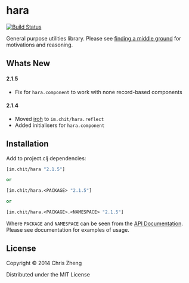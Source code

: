 # hara 
[![Build Status](https://travis-ci.org/zcaudate/hara.png?branch=master)](https://travis-ci.org/zcaudate/hara)

General purpose utilities library. Please see [finding a middle ground](http://z.caudate.me/finding-a-middle-ground/) for motivations and reasoning.

## Whats New

#### 2.1.5
- Fix for `hara.component` to work with none record-based components

#### 2.1.4

- Moved [iroh](http://github.com/zcaudate/iroh) to `im.chit/hara.reflect`
- Added initialisers for `hara.component`

## Installation

Add to project.clj dependencies:

```clojure
[im.chit/hara "2.1.5"]

or

[im.chit/hara.<PACKAGE> "2.1.5"]

or

[im.chit/hara.<PACKAGE>.<NAMESPACE> "2.1.5"]
```

Where `PACKAGE` and `NAMESPACE` can be seen from the [API Documentation](http://docs.caudate.me/hara/). Please see documentation for examples of usage.

## License

Copyright © 2014 Chris Zheng

Distributed under the MIT License
